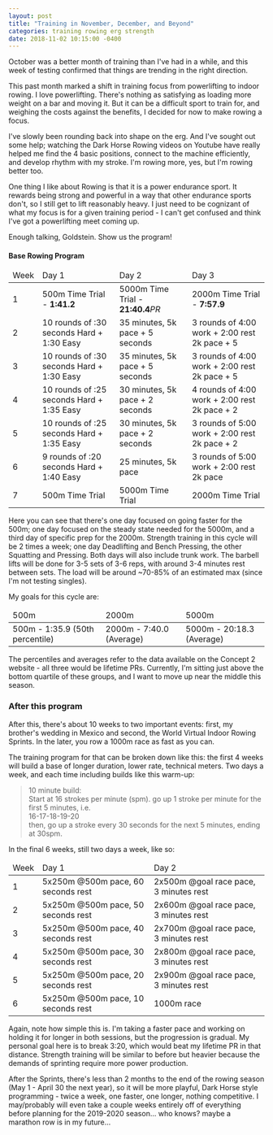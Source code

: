 ```yaml
---
layout: post
title: "Training in November, December, and Beyond"
categories: training rowing erg strength
date: 2018-11-02 10:15:00 -0400
---
```


October was a better month of training than I've had in a while, and this week of testing confirmed that things are trending in the right direction. 

This past month marked a shift in training focus from powerlifting to indoor rowing. I love powerlifting. There's nothing as satisfying as loading more weight on a bar and moving it. But it can be a difficult sport to train for, and weighing the costs against the benefits, I decided for now to make rowing a focus. 

I've slowly been rounding back into shape on the erg. And I've sought out some help; watching the Dark Horse Rowing videos on Youtube have really helped me find the 4 basic positions, connect to the machine efficiently, and develop rhythm with my stroke. I'm rowing more, yes, but I'm rowing better too. 

One thing I like about Rowing is that it is a power endurance sport. It rewards being strong and powerful in a way that other endurance sports don't, so I still get to lift reasonably heavy. I just need to be cognizant of what my focus is for a given training period - I can't get confused and think I've got a powerlifting meet coming up.  

Enough talking, Goldstein. Show us the program! 

<h4>Base Rowing Program</h4>
<table>
	<thead>
		<td>Week</td>
		<td>Day 1</td>
		<td>Day 2</td>
		<td>Day 3</td>
	</thead>
	<tr>
		<td>1</td>
		<td>500m Time Trial - <strong> 1:41.2</strong></td>
		<td>5000m Time Trial - <strong> 21:40.4</strong><em>PR</em></td>
		<td>2000m Time Trial - <strong> 7:57.9</strong></td>
	</tr>
	<tr>
		<td>2</td>
		<td>10 rounds of :30 seconds Hard + 1:30 Easy</td>
		<td>35 minutes, 5k pace + 5 seconds</td>
		<td>3 rounds of 4:00 work + 2:00 rest 2k pace + 5</td>
	</tr>
	<tr>
		<td>3</td>
		<td>10 rounds of :30 seconds Hard + 1:30 Easy</td>
		<td>35 minutes, 5k pace + 5 seconds</td>
		<td>3 rounds of 4:00 work + 2:00 rest 2k pace + 5</td>
	</tr>
	<tr>
		<td>4</td>
		<td>10 rounds of :25 seconds Hard + 1:35 Easy</td>
		<td>30 minutes, 5k pace + 2 seconds</td>
		<td>4 rounds of 4:00 work + 2:00 rest 2k pace + 2</td>
	</tr>
	<tr>
		<td>5</td>
		<td>10 rounds of :25 seconds Hard + 1:35 Easy</td>
		<td>30 minutes, 5k pace + 2 seconds</td>
		<td>3 rounds of 5:00 work + 2:00 rest 2k pace + 2</td>
	</tr>
	<tr>
		<td>6</td>
		<td>9 rounds of :20 seconds Hard + 1:40 Easy</td>
		<td>25 minutes, 5k pace</td>
		<td>3 rounds of 5:00 work + 2:00 rest 2k pace</td>
	</tr>
	<tr>
		<td>7</td>
		<td>500m Time Trial</td>
		<td>5000m Time Trial</td>
		<td>2000m Time Trial</td>
	</tr>
</table> 

Here you can see that there's one day focused on going faster for the 500m; one day focused on the steady state needed for the 5000m, and a third day of specific prep for the 2000m.  Strength training in this cycle will be 2 times a week; one day Deadlifting and Bench Pressing, the other Squatting and Pressing. Both days will also include trunk work. The barbell lifts will be done for 3-5 sets of 3-6 reps, with around 3-4 minutes rest between sets. The load will be around ~70-85% of an estimated max (since I'm not testing singles).

My goals for this cycle are:

<table>
	<thead>
		<td>500m</td>
		<td>2000m</td>
		<td>5000m</td>
	</thead>
	<tr>
		<td>500m - 1:35.9 (50th percentile)</td>
		<td>2000m - 7:40.0 (Average) </td>
		<td>5000m - 20:18.3 (Average) </td>
	</tr>
</table>

The percentiles and averages refer to the data available on the Concept 2 website - all three would be lifetime PRs. Currently, I'm sitting just above the bottom quartile of these groups, and I want to move up near the middle this season.

<h3>After this program</h3>

After this, there's about 10 weeks to two important events: first, my brother's wedding in Mexico and second, the World Virtual Indoor Rowing Sprints. In the later, you row a 1000m race as fast as you can. 

The training program for that can be broken down like this: the first 4 weeks will build a base of longer duration, lower rate, technical meters. Two days a week, and each time including builds like this warm-up:

<blockquote>
	10 minute build:</br>
	Start at 16 strokes per minute (spm). go up 1 stroke per minute for the first 5 minutes, i.e.</br>
	16-17-18-19-20</br>
	then, go up a stroke every 30 seconds for the next 5 minutes, ending at 30spm. 
</blockquote> 

In the final 6 weeks, still two days a week, like so: 

<table>
	<thead>
		<td>Week</td>
		<td>Day 1</td>
		<td>Day 2</td>
	</thead>
	<tr>
		<td>1</td>
		<td>5x250m @500m pace, 60 seconds rest</td>
		<td>2x500m @goal race pace, 3 minutes rest</td>
	</tr>
	<tr>
		<td>2</td>
		<td>5x250m @500m pace, 50 seconds rest</td>
		<td>2x600m @goal race pace, 3 minutes rest</td>
	</tr>
	<tr>
		<td>3</td>
		<td>5x250m @500m pace, 40 seconds rest</td>
		<td>2x700m @goal race pace, 3 minutes rest</td>
	</tr>
	<tr>
		<td>4</td>
		<td>5x250m @500m pace, 30 seconds rest</td>
		<td>2x800m @goal race pace, 3 minutes rest</td>
	</tr>
	<tr>
		<td>5</td>
		<td>5x250m @500m pace, 20 seconds rest</td>
		<td>2x900m @goal race pace, 3 minutes rest</td>
	</tr>
	<tr>
		<td>6</td>
		<td>5x250m @500m pace, 10 seconds rest</td>
		<td>1000m race</td>
	</tr>
</table>

Again, note how simple this is. I'm taking a faster pace and working on holding it for longer in both sessions, but the progression is gradual. My personal goal here is to break 3:20, which would beat my lifetime PR in that distance. Strength training will be similar to before but heavier because the demands of sprinting require more power production. 

After the Sprints, there's less than 2 months to the end of the rowing season (May 1 - April 30 the next year), so it will be more playful, Dark Horse style programming - twice a week, one faster, one longer, nothing competitive. I may/probably will even take a couple weeks entirely off of everything before planning for the 2019-2020 season... who knows? maybe a marathon row is in my future... 